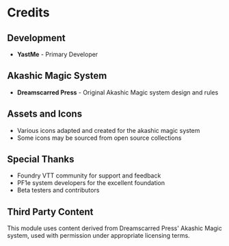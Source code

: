 # Credits

## Development
- **YastMe** - Primary Developer

## Akashic Magic System
- **Dreamscarred Press** - Original Akashic Magic system design and rules

## Assets and Icons
- Various icons adapted and created for the akashic magic system
- Some icons may be sourced from open source collections

## Special Thanks
- Foundry VTT community for support and feedback
- PF1e system developers for the excellent foundation
- Beta testers and contributors

## Third Party Content
This module uses content derived from Dreamscarred Press' Akashic Magic system, used with permission under appropriate licensing terms.